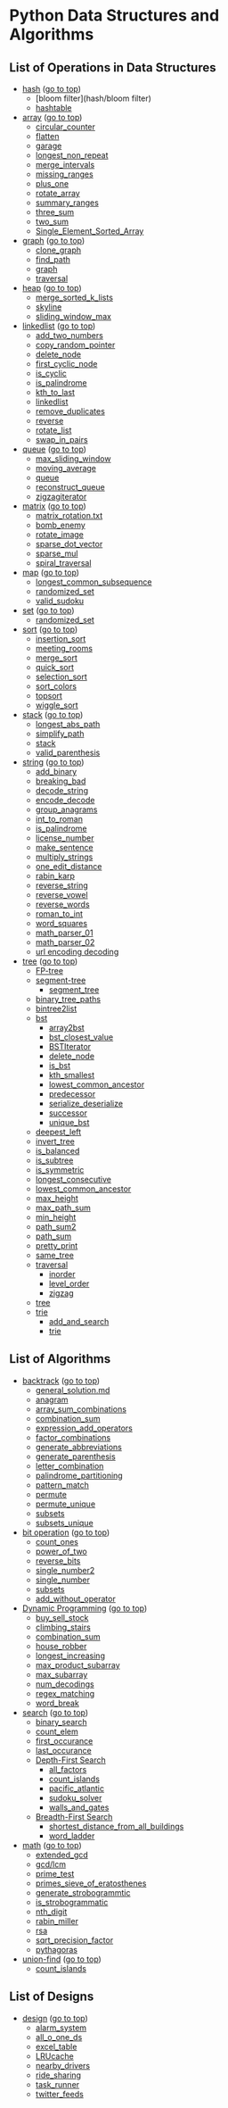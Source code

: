 Python Data Structures and Algorithms
=========================================

## List of Operations in Data Structures <a id="top"></a>

- [hash](hash) ([go to top](#top))
    - [bloom filter](hash/bloom filter)
    - [hashtable](map/hashtable.py)
- [array](array) ([go to top](#top))
    - [circular_counter](array/circular_counter.py)
    - [flatten](array/flatten.py)
    - [garage](array/garage.py)
    - [longest_non_repeat](array/longest_non_repeat.py/)
    - [merge_intervals](array/merge_intervals.py)
    - [missing_ranges](array/missing_ranges.py)
    - [plus_one](array/plus_one.py)
    - [rotate_array](array/rotate_array.py)
    - [summary_ranges](array/summary_ranges.py)
    - [three_sum](array/three_sum.py)
    - [two_sum](array/two_sum.py)
    - [Single_Element_Sorted_Array](array/Single_Element_Sorted_Array.py)
- [graph](graph) ([go to top](#top))
    - [clone_graph](graph/clone_graph.py)
    - [find_path](graph/find_path.py)
    - [graph](graph/graph.py)
    - [traversal](graph/traversal.py)
- [heap](heap) ([go to top](#top))
    - [merge_sorted_k_lists](heap/merge_sorted_k_lists.py)
    - [skyline](heap/skyline.py)
    - [sliding_window_max](heap/sliding_window_max.py)
- [linkedlist](linkedlist) ([go to top](#top))
    - [add_two_numbers](linkedlist/add_two_numbers.py)
    - [copy_random_pointer](linkedlist/copy_random_pointer.py)
    - [delete_node](linkedlist/delete_node.py)
    - [first_cyclic_node](linkedlist/first_cyclic_node.py)
    - [is_cyclic](linkedlist/is_cyclic.py)
    - [is_palindrome](linkedlist/is_palindrome.py)
    - [kth_to_last](linkedlist/kth_to_last.py)
    - [linkedlist](linkedlist/linkedlist.py)
    - [remove_duplicates](linkedlist/remove_duplicates.py)
    - [reverse](linkedlist/reverse.py)
    - [rotate_list](linkedlist/rotate_list.py)
    - [swap_in_pairs](linkedlist/swap_in_pairs.py)
- [queue](queue) ([go to top](#top))
    - [max_sliding_window](queue/max_sliding_window.py)
    - [moving_average](queue/moving_average.py)
    - [queue](queue/queue.py)
    - [reconstruct_queue](queue/reconstruct_queue.py)
    - [zigzagiterator](queue/zigzagiterator.py)
- [matrix](matrix) ([go to top](#top))
    - [matrix_rotation.txt](matrix/matrix_rotation.txt)
    - [bomb_enemy](matrix/bomb_enemy.py)
    - [rotate_image](matrix/rotate_image.py)
    - [sparse_dot_vector](matrix/sparse_dot_vector.py)
    - [sparse_mul](matrix/sparse_mul.py)
    - [spiral_traversal](matrix/spiral_traversal.py)
- [map](map) ([go to top](#top))
    - [longest_common_subsequence](map/longest_common_subsequence.py)
    - [randomized_set](map/randomized_set.py)
    - [valid_sudoku](map/valid_sudoku.py)
- [set](set) ([go to top](#top))
    - [randomized_set](set/randomized_set.py)
- [sort](sort) ([go to top](#top))
    - [insertion_sort](sort/insertion_sort.py)
    - [meeting_rooms](sort/meeting_rooms.py)
    - [merge_sort](sort/merge_sort.py)
    - [quick_sort](sort/quick_sort.py)
    - [selection_sort](sort/selection_sort.py)
    - [sort_colors](sort/sort_colors.py)
    - [topsort](sort/topsort.py)
    - [wiggle_sort](sort/wiggle_sort.py)
- [stack](stack) ([go to top](#top))
    - [longest_abs_path](stack/longest_abs_path.py)
    - [simplify_path](stack/simplify_path.py)
    - [stack](stack/stack.py)
    - [valid_parenthesis](stack/valid_parenthesis.py)
- [string](string) ([go to top](#top))
    - [add_binary](string/add_binary.py)
    - [breaking_bad](string/breaking_bad.py)
    - [decode_string](string/decode_string.py)
    - [encode_decode](string/encode_decode.py)
    - [group_anagrams](string/group_anagrams.py)
    - [int_to_roman](string/int_to_roman.py)
    - [is_palindrome](string/is_palindrome.py)
    - [license_number](string/license_number.py)
    - [make_sentence](string/make_sentence.py)
    - [multiply_strings](string/multiply_strings.py)
    - [one_edit_distance](string/one_edit_distance.py)
    - [rabin_karp](string/rabin_karp.py)
    - [reverse_string](string/reverse_string.py)
    - [reverse_vowel](string/reverse_vowel.py)
    - [reverse_words](string/reverse_words.py)
    - [roman_to_int](string/roman_to_int.py)
    - [word_squares](string/word_squares.py)
    - [math_parser_01](string/math_parser_01.py)
    - [math_parser_02](string/math_parser_02.py)
    - [url encoding decoding](string/encode_decode_URL.py)
- [tree](tree) ([go to top](#top))
    - [FP-tree](tree/fp-growth)
    - [segment-tree](tree/Segment_Tree)
        - [segment_tree](tree/Segment_Tree/segment_tree.py)
    - [binary_tree_paths](tree/binary_tree_paths.py)
    - [bintree2list](tree/bintree2list.py)
    - [bst](tree/tree/bst)
        - [array2bst](tree/bst/array2bst.py)
        - [bst_closest_value](tree/bst/bst_closest_value.py)
        - [BSTIterator](tree/bst/BSTIterator.py)
        - [delete_node](tree/bst/delete_node.py)
        - [is_bst](tree/bst/is_bst.py)
        - [kth_smallest](tree/bst/kth_smallest.py)
        - [lowest_common_ancestor](tree/bst/lowest_common_ancestor.py)
        - [predecessor](tree/bst/predecessor.py)
        - [serialize_deserialize](tree/bst/serialize_deserialize.py)
        - [successor](tree/bst/successor.py)
        - [unique_bst](tree/bst/unique_bst.py)
    - [deepest_left](tree/deepest_left.py)
    - [invert_tree](tree/invert_tree.py)
    - [is_balanced](tree/is_balanced.py)
    - [is_subtree](tree/is_subtree.py)
    - [is_symmetric](tree/is_symmetric.py)
    - [longest_consecutive](tree/longest_consecutive.py)
    - [lowest_common_ancestor](tree/lowest_common_ancestor.py)
    - [max_height](tree/max_height.py)
    - [max_path_sum](tree/max_path_sum.py)
    - [min_height](tree/min_height.py)
    - [path_sum2](tree/path_sum2.py)
    - [path_sum](tree/path_sum.py)
    - [pretty_print](tree/pretty_print.py)
    - [same_tree](tree/same_tree.py)
    - [traversal](tree/traversal)
        - [inorder](tree/traversal/inorder.py)
        - [level_order](tree/traversal/level_order.py)
        - [zigzag](tree/traversal/zigzag.py)
    - [tree](tree/tree.py)
    - [trie](tree/trie)
        - [add_and_search](tree/trie/add_and_search.py)
        - [trie](tree/trie/trie.py)

## List of Algorithms
- [backtrack](backtrack) ([go to top](#top))
    - [general_solution.md](backtrack/)
    - [anagram](backtrack/anagram.py)
    - [array_sum_combinations](backtrack/array_sum_combination.py)
    - [combination_sum](backtrack/combination_sum.py)
    - [expression_add_operators](backtrack/expression_add_operators.py)
    - [factor_combinations](backtrack/factor_combinations.py)
    - [generate_abbreviations](backtrack/generate_abbreviations.py)
    - [generate_parenthesis](backtrack/generate_parenthesis.py)
    - [letter_combination](backtrack/letter_combination.py)
    - [palindrome_partitioning](backtrack/palindrome_partitioning.py)
    - [pattern_match](backtrack/pattern_match.py)
    - [permute](backtrack/permute.py)
    - [permute_unique](backtrack/permute_unique.py)
    - [subsets](backtrack/subsets.py)
    - [subsets_unique](backtrack/subsets_unique.py)
- [bit operation](bit) ([go to top](#top))
    - [count_ones](bit/count_ones.py)
    - [power_of_two](bit/power_of_two.py)
    - [reverse_bits](bit/reverse_bits.py)
    - [single_number2](bit/single_number2.py)
    - [single_number](bit/single_number.py)
    - [subsets](bit/subsets.py)
    - [add_without_operator](bit/add_without_operator.py)
- [Dynamic Programming](dp) ([go to top](#top))
    - [buy_sell_stock](dp/buy_sell_stock.py)
    - [climbing_stairs](dp/climbing_stairs.py)
    - [combination_sum](dp/combination_sum.py)
    - [house_robber](dp/house_robber.py)
    - [longest_increasing](dp/longest_increasing.py)
    - [max_product_subarray](dp/max_product_subarray.py)
    - [max_subarray](dp/max_subarray.py)
    - [num_decodings](dp/num_decodings.py)
    - [regex_matching](dp/regex_matching.py)
    - [word_break](dp/word_break.py)
- [search](search) ([go to top](#top))
    - [binary_search](search/binary_search.py)
    - [count_elem](search/count_elem.py)
    - [first_occurance](search/first_occurance.py)
    - [last_occurance](search/last_occurance.py)
    - [Depth-First Search](dfs)
        - [all_factors](dfs/all_factors.py)
        - [count_islands](dfs/count_islands.py)
        - [pacific_atlantic](dfs/pacific_atlantic.py)
        - [sudoku_solver](dfs/sudoku_solver.py)
        - [walls_and_gates](dfs/walls_and_gates.py)
    - [Breadth-First Search](bfs)
        - [shortest_distance_from_all_buildings](bfs/shortest_distance_from_all_buildings.py)
        - [word_ladder](bfs/word_ladder.py)
- [math](math) ([go to top](#top))
    - [extended_gcd](math/extended_gcd.py)
    - [gcd/lcm](math/gcd.py)
    - [prime_test](math/prime_test.py)
    - [primes_sieve_of_eratosthenes](math/primes_sieve_of_eratosthenes.py)
    - [generate_strobogrammtic](math/generate_strobogrammtic.py)
    - [is_strobogrammatic](math/is_strobogrammatic.py)
    - [nth_digit](math/nth_digit.py)
    - [rabin_miller](math/rabin_miller.py)
    - [rsa](math/rsa.py)
    - [sqrt_precision_factor](math/sqrt_precision_factor.py)
    - [pythagoras](math/pythagoras.py)
- [union-find](union-find) ([go to top](#top))
    - [count_islands](union-find/count_islands.py)

## List of Designs
- [design](design) ([go to top](#top))
    - [alarm_system](design/alarm_system.md)
    - [all_o_one_ds](design/all_o_one_ds.md)
    - [excel_table](design/excel_table.md)
    - [LRUcache](design/LRUcache.md)
    - [nearby_drivers](design/nearby_drivers.md)
    - [ride_sharing](design/ride_sharing.md)
    - [task_runner](design/task_runner.md)
    - [twitter_feeds](design/twitter_feeds.md)
